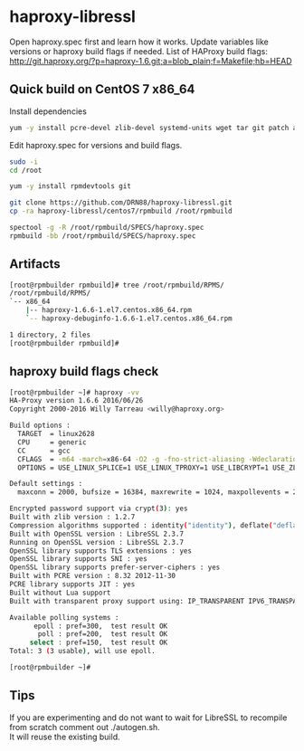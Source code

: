# haproxy-libressl
Open haproxy.spec first and learn how it works. Update variables like versions or haproxy build flags if needed.
List of HAProxy build flags:  
http://git.haproxy.org/?p=haproxy-1.6.git;a=blob_plain;f=Makefile;hb=HEAD

## Quick build on CentOS 7 x86_64
Install dependencies
```bash
yum -y install pcre-devel zlib-devel systemd-units wget tar git patch autoconf make automake libtool gcc-c++
```
Edit haproxy.spec for versions and build flags.  
```bash
sudo -i
cd /root

yum -y install rpmdevtools git

git clone https://github.com/DRN88/haproxy-libressl.git
cp -ra haproxy-libressl/centos7/rpmbuild /root/rpmbuild

spectool -g -R /root/rpmbuild/SPECS/haproxy.spec
rpmbuild -bb /root/rpmbuild/SPECS/haproxy.spec

```

## Artifacts
```bash
[root@rpmbuilder rpmbuild]# tree /root/rpmbuild/RPMS/
/root/rpmbuild/RPMS/
`-- x86_64
    |-- haproxy-1.6.6-1.el7.centos.x86_64.rpm
    `-- haproxy-debuginfo-1.6.6-1.el7.centos.x86_64.rpm

1 directory, 2 files
[root@rpmbuilder rpmbuild]#

```

## haproxy build flags check
```bash
[root@rpmbuilder ~]# haproxy -vv
HA-Proxy version 1.6.6 2016/06/26
Copyright 2000-2016 Willy Tarreau <willy@haproxy.org>

Build options :
  TARGET  = linux2628
  CPU     = generic
  CC      = gcc
  CFLAGS  = -m64 -march=x86-64 -O2 -g -fno-strict-aliasing -Wdeclaration-after-statement
  OPTIONS = USE_LINUX_SPLICE=1 USE_LINUX_TPROXY=1 USE_LIBCRYPT=1 USE_ZLIB=1 USE_REGPARM=1 USE_OPENSSL=1 USE_PCRE=1 USE_PCRE_JIT=1

Default settings :
  maxconn = 2000, bufsize = 16384, maxrewrite = 1024, maxpollevents = 200

Encrypted password support via crypt(3): yes
Built with zlib version : 1.2.7
Compression algorithms supported : identity("identity"), deflate("deflate"), raw-deflate("deflate"), gzip("gzip")
Built with OpenSSL version : LibreSSL 2.3.7
Running on OpenSSL version : LibreSSL 2.3.7
OpenSSL library supports TLS extensions : yes
OpenSSL library supports SNI : yes
OpenSSL library supports prefer-server-ciphers : yes
Built with PCRE version : 8.32 2012-11-30
PCRE library supports JIT : yes
Built without Lua support
Built with transparent proxy support using: IP_TRANSPARENT IPV6_TRANSPARENT IP_FREEBIND

Available polling systems :
      epoll : pref=300,  test result OK
       poll : pref=200,  test result OK
     select : pref=150,  test result OK
Total: 3 (3 usable), will use epoll.

[root@rpmbuilder ~]#
```

## Tips
If you are experimenting and do not want to wait for LibreSSL to recompile from scratch comment out ./autogen.sh.  
It will reuse the existing build.
